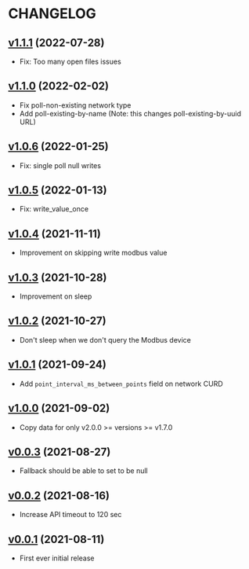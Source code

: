 # CHANGELOG
## [v1.1.1](https://github.com/NubeIO/rubix-service/tree/v1.1.1) (2022-07-28)
- Fix: Too many open files issues

## [v1.1.0](https://github.com/NubeIO/rubix-service/tree/v1.1.0) (2022-02-02)
- Fix poll-non-existing network type
- Add poll-existing-by-name (Note: this changes poll-existing-by-uuid URL)

## [v1.0.6](https://github.com/NubeIO/rubix-service/tree/v1.0.6) (2022-01-25)
- Fix: single poll null writes

## [v1.0.5](https://github.com/NubeIO/rubix-service/tree/v1.0.5) (2022-01-13)
- Fix: write_value_once

## [v1.0.4](https://github.com/NubeIO/rubix-service/tree/v1.0.4) (2021-11-11)
- Improvement on skipping write modbus value

## [v1.0.3](https://github.com/NubeIO/rubix-service/tree/v1.0.3) (2021-10-28)
- Improvement on sleep

## [v1.0.2](https://github.com/NubeIO/rubix-service/tree/v1.0.2) (2021-10-27)
- Don't sleep when we don't query the Modbus device

## [v1.0.1](https://github.com/NubeIO/rubix-service/tree/v1.0.1) (2021-09-24)
- Add `point_interval_ms_between_points` field on network CURD

## [v1.0.0](https://github.com/NubeIO/rubix-service/tree/v1.0.0) (2021-09-02)
- Copy data for only v2.0.0 >= versions >= v1.7.0

## [v0.0.3](https://github.com/NubeIO/rubix-service/tree/v0.0.3) (2021-08-27)
- Fallback should be able to set to be null

## [v0.0.2](https://github.com/NubeIO/rubix-service/tree/v0.0.2) (2021-08-16)
- Increase API timeout to 120 sec

## [v0.0.1](https://github.com/NubeIO/rubix-service/tree/v0.0.1) (2021-08-11)
- First ever initial release

